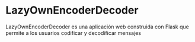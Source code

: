 # LazyOwnEncoderDecoder
LazyOwnEncoderDecoder es una aplicación web construida con Flask que permite a los usuarios codificar y decodificar mensajes
